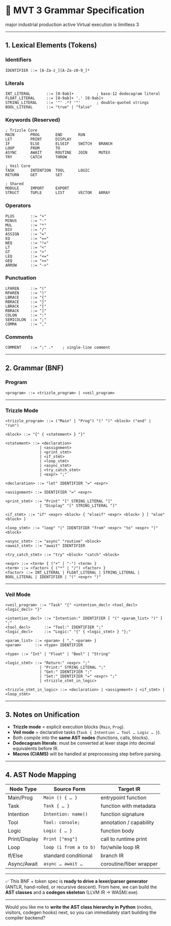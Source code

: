 # 📝 MVT 3 Grammar Specification

major industrial production active Virtual execution is limitless 3

---

## 1. Lexical Elements (Tokens)

### Identifiers

```
IDENTIFIER ::= [A-Za-z_][A-Za-z0-9_]*
```

### Literals

```
INT_LITERAL       ::= [0-9ab]+          ; base-12 dodecagram literal
FLOAT_LITERAL     ::= [0-9ab]+ '.' [0-9ab]+
STRING_LITERAL    ::= '"' .*? '"'       ; double-quoted strings
BOOL_LITERAL      ::= "true" | "false"
```

### Keywords (Reserved)

```
; Trizzle Core
MAIN       PROG       END       RUN
LET        PRINT      DISPLAY
IF         ELSE       ELSEIF    SWITCH   BRANCH
LOOP       FROM       TO
ASYNC      AWAIT      ROUTINE   JOIN     MUTEX
TRY        CATCH      THROW

; Veil Core
TASK       INTENTION  TOOL      LOGIC
RETURN     GET        SET

; Shared
MODULE     IMPORT     EXPORT
STRUCT     TUPLE      LIST      VECTOR   ARRAY
```

### Operators

```
PLUS       ::= "+"
MINUS      ::= "-"
MUL        ::= "*"
DIV        ::= "/"
ASSIGN     ::= "="
EQ         ::= "=="
NEQ        ::= "!="
LT         ::= "<"
GT         ::= ">"
LEQ        ::= "<="
GEQ        ::= ">="
ARROW      ::= "->"
```

### Punctuation

```
LPAREN     ::= "("
RPAREN     ::= ")"
LBRACE     ::= "{"
RBRACE     ::= "}"
LBRACK     ::= "["
RBRACK     ::= "]"
COLON      ::= ":"
SEMICOLON  ::= ";"
COMMA      ::= ","
```

### Comments

```
COMMENT    ::= ";" .*    ; single-line comment
```

---

## 2. Grammar (BNF)

### Program

```
<program> ::= <trizzle_program> | <veil_program>
```

---

### Trizzle Mode

```
<trizzle_program> ::= ("Main" | "Prog") "(" ")" <block> ("end" | "run")

<block> ::= "{" { <statement> } "}"

<statement> ::= <declaration>
               | <assignment>
               | <print_stmt>
               | <if_stmt>
               | <loop_stmt>
               | <async_stmt>
               | <try_catch_stmt>
               | <expr> ";"

<declaration> ::= "let" IDENTIFIER "=" <expr>

<assignment> ::= IDENTIFIER "=" <expr>

<print_stmt> ::= "Print" "[" STRING_LITERAL "]"
               | "Display" "[" STRING_LITERAL "]"

<if_stmt> ::= "if" <expr> <block> { "elseif" <expr> <block> } [ "else" <block> ]

<loop_stmt> ::= "loop" "(" IDENTIFIER "from" <expr> "to" <expr> ")" <block>

<async_stmt> ::= "async" "routine" <block>
<await_stmt> ::= "await" IDENTIFIER

<try_catch_stmt> ::= "try" <block> "catch" <block>

<expr> ::= <term> { ("+" | "-") <term> }
<term> ::= <factor> { ("*" | "/") <factor> }
<factor> ::= INT_LITERAL | FLOAT_LITERAL | STRING_LITERAL | BOOL_LITERAL | IDENTIFIER | "(" <expr> ")"
```

---

### Veil Mode

```
<veil_program> ::= "Task" "{" <intention_decl> <tool_decl> <logic_decl> "}"

<intention_decl> ::= "Intention:" IDENTIFIER [ "(" <param_list> ")" ] ";"
<tool_decl>      ::= "Tool:" IDENTIFIER ";"
<logic_decl>     ::= "Logic:" "{" { <logic_stmt> } "};"

<param_list> ::= <param> { "," <param> }
<param>      ::= <type> IDENTIFIER

<type> ::= "Int" | "Float" | "Bool" | "String"

<logic_stmt> ::= "Return:" <expr> ";"
               | "Print:" STRING_LITERAL ";"
               | "Get:" IDENTIFIER ";"
               | "Set:" IDENTIFIER "=" <expr> ";"
               | <trizzle_stmt_in_logic>

<trizzle_stmt_in_logic> ::= <declaration> | <assignment> | <if_stmt> | <loop_stmt>
```

---

## 3. Notes on Unification

* **Trizzle mode** = explicit execution blocks (`Main`, `Prog`).
* **Veil mode** = declarative tasks (`Task { Intention … Tool … Logic … }`).
* Both compile into the **same AST nodes** (functions, calls, blocks).
* **Dodecagram literals**: must be converted at lexer stage into decimal equivalents before IR.
* **Macros (CIAMS)** will be handled at preprocessing step before parsing.

---

## 4. AST Node Mapping

| Node Type     | Source Form            | Target IR               |
| ------------- | ---------------------- | ----------------------- |
| Main/Prog     | `Main () { … }`        | entrypoint function     |
| Task          | `Task { … }`           | function with metadata  |
| Intention     | `Intention: name()`    | function signature      |
| Tool          | `Tool: console;`       | annotation / capability |
| Logic         | `Logic { … }`          | function body           |
| Print/Display | `Print ["msg"]`        | call to runtime print   |
| Loop          | `loop (i from a to b)` | for/while loop IR       |
| If/Else       | standard conditional   | branch IR               |
| Async/Await   | `async … await …`      | coroutine/fiber wrapper |

---

✅ This BNF + token spec is **ready to drive a lexer/parser generator** (ANTLR, hand-rolled, or recursive descent).
From here, we can build the **AST classes** and a **codegen skeleton** (LLVM IR → WASM/.exe).

---

Would you like me to **write the AST class hierarchy in Python** (nodes, visitors, codegen hooks) next, so you can immediately start building the compiler backend?
